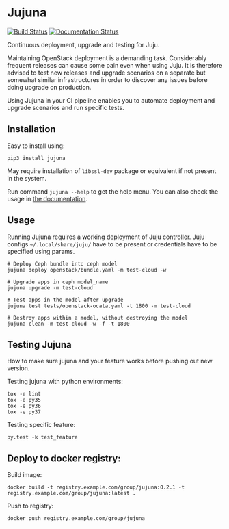 # Jujuna

[![Build Status](https://travis-ci.org/huntdatacenter/jujuna.svg?branch=master)](https://travis-ci.org/huntdatacenter/jujuna)
[![Documentation Status](https://readthedocs.org/projects/jujuna/badge/?version=latest)](https://jujuna.readthedocs.io/en/latest/?badge=latest)

Continuous deployment, upgrade and testing for Juju.

Maintaining OpenStack deployment is a demanding task. Considerably frequent releases can cause some pain even when using Juju. It is therefore advised to test new releases and upgrade scenarios on a separate but somewhat similar infrastructures in order to discover any issues before doing upgrade on production.

Using Jujuna in your CI pipeline enables you to automate deployment and upgrade scenarios and run specific tests.

## Installation

Easy to install using:

```
pip3 install jujuna
```

May require installation of `libssl-dev` package or equivalent if not present in the system.

Run command `jujuna --help` to get the help menu. You can also check the usage in [the documentation](https://jujuna.readthedocs.io/en/latest/usage.html).

## Usage

Running Jujuna requires a working deployment of Juju controller. Juju configs `~/.local/share/juju/` have to be present or credentials have to be specified using params.

```
# Deploy Ceph bundle into ceph model
jujuna deploy openstack/bundle.yaml -m test-cloud -w

# Upgrade apps in ceph model_name
jujuna upgrade -m test-cloud

# Test apps in the model after upgrade
jujuna test tests/openstack-ocata.yaml -t 1800 -m test-cloud

# Destroy apps within a model, without destroying the model
jujuna clean -m test-cloud -w -f -t 1800

```

## Testing Jujuna

How to make sure jujuna and your feature works before pushing out new version.

Testing jujuna with python environments:
```
tox -e lint
tox -e py35
tox -e py36
tox -e py37
```

Testing specific feature:

```
py.test -k test_feature
```

## Deploy to docker registry:

Build image:

```
docker build -t registry.example.com/group/jujuna:0.2.1 -t registry.example.com/group/jujuna:latest .
```

Push to registry:

```
docker push registry.example.com/group/jujuna
```
